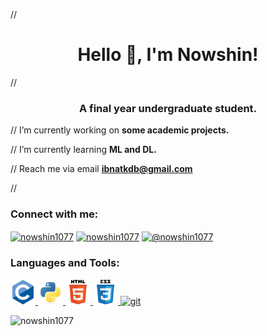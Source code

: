 // <h1 align="center">Hello 👋, I'm Nowshin!</h1>
// <h3 align="center">A final year undergraduate student.</h3>


// I’m currently working on **some academic projects.**

// I’m currently learning **ML and DL.**

// Reach me via email **ibnatkdb@gmail.com**

// <h3 align="left">Connect with me:</h3>
<p align="left">
<a href="https://linkedin.com/in/nowshin1077" target="blank"><img align="center" src="https://raw.githubusercontent.com/rahuldkjain/github-profile-readme-generator/master/src/images/icons/Social/linked-in-alt.svg" alt="nowshin1077" height="30" width="40" /></a>
<a href="https://fb.com/nowshin1077" target="blank"><img align="center" src="https://raw.githubusercontent.com/rahuldkjain/github-profile-readme-generator/master/src/images/icons/Social/facebook.svg" alt="nowshin1077" height="30" width="40" /></a>
<a href="https://medium.com/@nowshin1077" target="blank"><img align="center" src="https://raw.githubusercontent.com/rahuldkjain/github-profile-readme-generator/master/src/images/icons/Social/medium.svg" alt="@nowshin1077" height="30" width="40" /></a>
</p>

<h3 align="left">Languages and Tools:</h3>
<p align="left"> <a href="https://www.cprogramming.com/" target="_blank"> <img src="https://raw.githubusercontent.com/devicons/devicon/master/icons/c/c-original.svg" alt="c" width="40" height="40"/> </a> <a href="https://www.python.org" target="_blank"> <img src="https://raw.githubusercontent.com/devicons/devicon/master/icons/python/python-original.svg" alt="python" width="40" height="40"/> </a><a href="https://www.w3.org/html/" target="_blank"> <img src="https://raw.githubusercontent.com/devicons/devicon/master/icons/html5/html5-original-wordmark.svg" alt="html5" width="40" height="40"/> </a> 
 <a href="https://www.w3schools.com/css/" target="_blank"> <img src="https://raw.githubusercontent.com/devicons/devicon/master/icons/css3/css3-original-wordmark.svg" alt="css3" width="40" height="40"/> </a> <a href="https://git-scm.com/" target="_blank"> <img src="https://www.vectorlogo.zone/logos/git-scm/git-scm-icon.svg" alt="git" width="40" height="40"/> </a> 
 </p>

 

<p>&nbsp;<img align="left" src="https://github-readme-stats.vercel.app/api?username=nowshin1077&show_icons=true&locale=en" alt="nowshin1077" />





